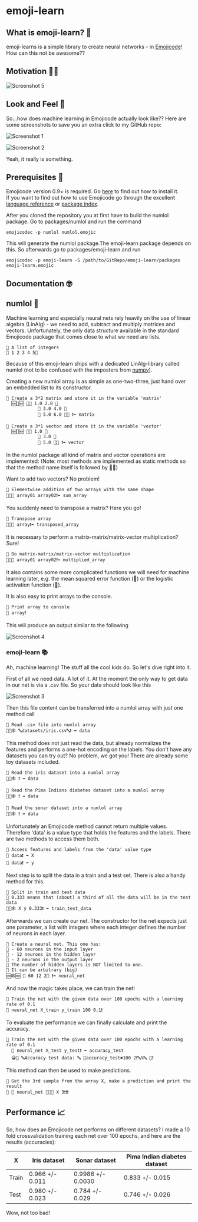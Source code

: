 # emoji-learn

## What is emoji-learn? 🤔

emoji-learns is a simple library to create neural networks - in [Emojicode](https://www.emojicode.org)!  
How can this not be awesome??

## Motivation 💪🏼
![Screenshot 5](images/screenshot05.png)

## Look and Feel 👀
So...how does machine learning in Emojicode actually look like?? Here are some screenshots to save you an extra click to my GitHub repo:

![Screenshot 1](images/screenshot01.png)

![Screenshot 2](images/screenshot02.png)

Yeah, it really is something.

## Prerequisites 📝
Emojicode version 0.9+ is required. Go [here](https://github.com/emojicode/emojicode) to find out how to install it.  
If you want to find out how to use Emojicode go through the excellent [language reference](https://www.emojicode.org/docs/reference/) or [package index](https://www.emojicode.org/docs/packages/).  

After you cloned the repository you at first have to build the numlol package. Go to packages/numlol and run the command

```
emojicodec -p numlol numlol.emojic
```

This will generate the numlol package.The emoji-learn package depends on this. So afterwards go to packages/emoji-learn and run

```
emojicodec -p emoji-learn -S /path/to/GitRepo/emoji-learn/packages emoji-learn.emojic
```


## Documentation 🤓

## numlol 💯
Machine learning and especially neural nets rely heavily on the use of linear algebra (LinAlg) - we need to add, subtract and multiply matrices and vectors. Unfortunately, the only data structure available in the standard Emojicode package that comes close to what we need are lists. 

```
💭 A list of integers
🍨 1 2 3 4 5🍆
```

Because of this emoji-learn ships with a dedicated LinAlg-library called numlol (not to be confused with the imposters from [numpy](https://numpy.org/)).  
  
Creating a new numlol array is as simple as one-two-three, just hand over an embedded list to its constructor.

```
💭 Create a 3*2 matrix and store it in the variable 'matrix'
  🆕🍎🆕 🍨🍨 1.0 2.0 🍆
            🍨 3.0 4.0 🍆
            🍨 5.0 6.0 🍆🍆 ❗➡️ matrix
            
💭 Create a 3*1 vector and store it in the variable 'vector'
  🆕🍎🆕 🍨🍨 1.0 🍆
            🍨 3.0 🍆
            🍨 5.0 🍆🍆 ❗➡️ vector
```

In the numlol package all kind of matrix and vector operations are implemented:
(Note: most methods are implemented as static methods so that the method name itself is followed by 🐇🍎)  

Want to add two vectors? No problem!

```
💭 Elementwise addition of two arrays with the same shape
🍋🐇🍎 array01 array02❗➡️ sum_array
```

You suddenly need to transpose a matrix? Here you go!

```
💭 Transpose array
🍔🐇🍎 array❗➡️ transposed_array
```

It is necessary to perform a matrix-matrix/matrix-vector multiplication? Sure!
```
💭 Do matrix-matrix/matrix-vector multiplication
🥐🐇🍎 array01 array02❗➡️ multiplied_array
```

It also contains some more complicated functions we will need for machine learning later, e.g. the mean squared error function (👬) or the logistic activation function (📸).   

It is also easy to print arrays to the console.

```
💭 Print array to console
📠 array❗
```
This will produce an output similar to the following

![Screenshot 4](images/screenshot04.png)

### emoji-learn 📚
Ah, machine learning! The stuff all the cool kids do. So let's dive right into it.  

First of all we need data. A lot of it. At the moment the only way to get data in our net is via a .csv file. So your data should look like this

![Screenshot 3](images/screenshot03.png)

Then this file content can be transferred into a numlol array with just one method call

```
💭 Read .csv file into numlol array
🦋🐇🕸 🔤datasets/iris.csv🔤❗ ➡️ data
```

This method does not just read the data, but already normalizes the features and performs a one-hot encoding on the labels.
You don't have any datasets you can try out? No problem, we got you! There are already some toy datasets included. 

```
💭 Read the iris dataset into a numlol array
🌺🐇🕸 ❗ ➡️ data

💭 Read the Pima Indians diabetes dataset into a numlol array
🛶🐇🕸 ❗ ➡️ data

💭 Read the sonar dataset into a numlol array
🚢🐇🕸 ❗ ➡️ data
```
Unfortunately an Emojicode method cannot return multiple values. Therefore 'data' is a value type that holds the features and the labels. There are two methods to access them both.

```
💭 Access features and labels from the 'data' value type
🐬 data❗ ➡️ X
🦈 data❗ ➡️ y
```

Next step is to split the data in a train and a test set. There is also a handy method for this.

```
💭 Split in train and test data
💭 0.333 means that (about) a third of all the data will be in the test data
🐅🐇🕸 X y 0.333❗ ➡️ train_test_data
```

Afterwards we can create our net. The constructor for the net expects just one parameter, a list with integers where each integer defines the number of neurons in each layer. 

```
💭 Create a neural net. This one has:
💭 - 60 neurons in the input layer
💭 - 12 neurons in the hidden layer
💭 - 2 neurons in the output layer
💭 The number of hidden layers is NOT limited to one.
💭 It can be arbitrary (big)
🆕🕸🆕 🍨 60 12 2🍆 ❗➡️ neural_net
```

And now the magic takes place, we can train the net!

```
💭 Train the net with the given data over 100 epochs with a learning rate of 0.1
🦄 neural_net X_train y_train 100 0.1❗
```

To evaluate the performance we can finally calculate and print the accuracy.

```
💭 Train the net with the given data over 100 epochs with a learning rate of 0.1
  🦍 neural_net X_test y_test❗ ➡️ accuracy_test
  😀🍪 🔤Accuracy test data: 🔤 🔡accuracy_test✖️100 2❗🔤%🔤 🍪❗
```

This method can then be used to make predictions. 

```
💭 Get the 3rd sample from the array X, make a prediction and print the result
📠 🦕 neural_net 🥫🐇🍎 X 3❗❗❗
```

## Performance 📈
So, how does an Emojicode net performs on different datasets? I made a 10 fold crossvalidation training each net over 100 epochs, and here are the results (accuracies):

X | Iris dataset | Sonar dataset | Pima Indian diabetes dataset
--- | --- | --- | ---
Train | 0.966 +/- 0.011 | 0.9986 +/- 0.0030 | 0.833 +/- 0.015
Test | 0.980 +/- 0.023 | 0.784 +/- 0.029 | 0.746 +/- 0.026

Wow, not too bad!
